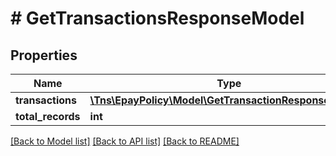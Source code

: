 # # GetTransactionsResponseModel

## Properties

Name | Type | Description | Notes
------------ | ------------- | ------------- | -------------
**transactions** | [**\Tns\EpayPolicy\Model\GetTransactionResponseModel[]**](GetTransactionResponseModel.md) |  | [optional]
**total_records** | **int** |  | [optional]

[[Back to Model list]](../../README.md#models) [[Back to API list]](../../README.md#endpoints) [[Back to README]](../../README.md)
